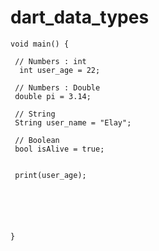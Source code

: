 # dart_data_types

    void main() { 
   
     // Numbers : int 
      int user_age = 22; 
      
     // Numbers : Double 
     double pi = 3.14;
        
     // String    
     String user_name = "Elay"; 
      
     // Boolean 
     bool isAlive = true; 
      
     
     print(user_age);
      
     
 
    
    
    
    }
